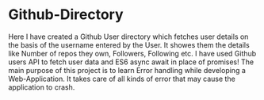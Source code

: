 # Github-Directory

Here I have created a Github User directory which fetches user details on the basis of the username entered by the User. It showes them the details like Number of repos they own, Followers, Following etc. 
I have used Github users API to fetch user data and ES6 async await in place of promises!
The main purpose of this project is to learn Error handling while developing a Web-Application. It takes care of all kinds of error that may cause the application to crash. 
